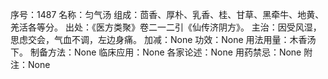 序号：1487
名称：匀气汤
组成：茴香、厚朴、乳香、桂、甘草、黑牵牛、地黄、羌活各等分。
出处：《医方类聚》卷二一二引《仙传济阴方》。
主治：因受风湿，思虑交会，气血不调，左边身痛。
加减：None
功效：None
用法用量：木香汤下。
制备方法：None
临床应用：None
各家论述：None
用药禁忌：None
附注：None
